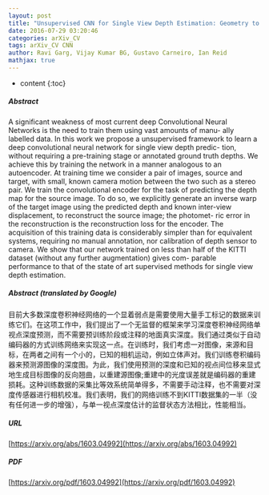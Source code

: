 ```yaml
---
layout: post
title: "Unsupervised CNN for Single View Depth Estimation: Geometry to the Rescue"
date: 2016-07-29 03:20:46
categories: arXiv_CV
tags: arXiv_CV CNN
author: Ravi Garg, Vijay Kumar BG, Gustavo Carneiro, Ian Reid
mathjax: true
---
```


* content
{:toc}

##### Abstract
A significant weakness of most current deep Convolutional Neural Networks is the need to train them using vast amounts of manu- ally labelled data. In this work we propose a unsupervised framework to learn a deep convolutional neural network for single view depth predic- tion, without requiring a pre-training stage or annotated ground truth depths. We achieve this by training the network in a manner analogous to an autoencoder. At training time we consider a pair of images, source and target, with small, known camera motion between the two such as a stereo pair. We train the convolutional encoder for the task of predicting the depth map for the source image. To do so, we explicitly generate an inverse warp of the target image using the predicted depth and known inter-view displacement, to reconstruct the source image; the photomet- ric error in the reconstruction is the reconstruction loss for the encoder. The acquisition of this training data is considerably simpler than for equivalent systems, requiring no manual annotation, nor calibration of depth sensor to camera. We show that our network trained on less than half of the KITTI dataset (without any further augmentation) gives com- parable performance to that of the state of art supervised methods for single view depth estimation.

##### Abstract (translated by Google)
目前大多数深度卷积神经网络的一个显着弱点是需要使用大量手工标记的数据来训练它们。在这项工作中，我们提出了一个无监督的框架来学习深度卷积神经网络单视点深度预测，而不需要预训练阶段或注释的地面真实深度。我们通过类似于自动编码器的方式训练网络来实现这一点。在训练时，我们考虑一对图像，来源和目标，在两者之间有一个小的，已知的相机运动，例如立体声对。我们训练卷积编码器来预测源图像的深度图。为此，我们使用预测的深度和已知的视点间位移来显式地生成目标图像的反向翘曲，以重建源图像;重建中的光度误差就是编码器的重建损耗。这种训练数据的采集比等效系统简单得多，不需要手动注释，也不需要对深度传感器进行相机校准。我们表明，我们的网络训练不到KITTI数据集的一半（没有任何进一步的增强），与单一视点深度估计的监督状态方法相比，性能相当。

##### URL
[https://arxiv.org/abs/1603.04992](https://arxiv.org/abs/1603.04992)

##### PDF
[https://arxiv.org/pdf/1603.04992](https://arxiv.org/pdf/1603.04992)

